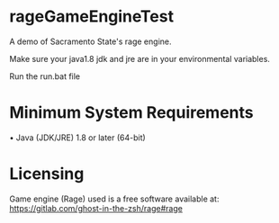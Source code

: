 # rageGameEngineTest
A demo of Sacramento State's rage engine.

Make sure your java1.8 jdk and jre are in your environmental variables.

Run the run.bat file

# Minimum System Requirements
  • Java (JDK/JRE) 1.8 or later (64-bit)

# Licensing

Game engine (Rage) used is a free software available at: https://gitlab.com/ghost-in-the-zsh/rage#rage
